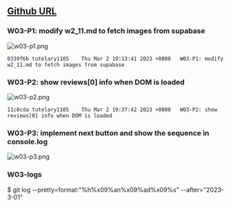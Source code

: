 ## [Github URL](https://github.com/tutelary1105/1112-1N-js-demo-211411011)

### W03-P1: modify w2_11.md to fetch images from supabase

![w03-p1.png](https://izfkkkxjvqncdvyzzpkv.supabase.co/storage/v1/object/public/demo-11/md_1N_img/w03-p1.png)

```
0339f6b tutelary1105    Thu Mar 2 19:13:41 2023 +0800   W03-P1: modify w2_11.md to fetch images from supabase
```

### W03-P2: show reviews[0] info when DOM is loaded

![w03-p2.png](https://izfkkkxjvqncdvyzzpkv.supabase.co/storage/v1/object/public/demo-11/md_1N_img/w03-p2.png)

```
11c8cda tutelary1105    Thu Mar 2 19:37:42 2023 +0800   W03-P2: show reviews[0] info when DOM is loaded
```

### W03-P3: implement next button and show the sequence in console.log

![w03-p3.png](https://izfkkkxjvqncdvyzzpkv.supabase.co/storage/v1/object/public/demo-11/md_1N_img/w03-p3.png)

### W03-logs

$ git log --pretty=format:"%h%x09%an%x09%ad%x09%s" --after="2023-3-01"
